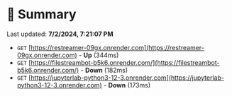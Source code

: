 # 📖 Summary
Last updated: **7/2/2024, 7:21:07 PM**

- `GET` [https://restreamer-09gx.onrender.com](https://restreamer-09gx.onrender.com) - **Up** (344ms)
- `GET` [https://filestreambot-b5k6.onrender.com/](https://filestreambot-b5k6.onrender.com/) - **Down** (182ms)
- `GET` [https://jupyterlab-python3-12-3.onrender.com](https://jupyterlab-python3-12-3.onrender.com) - **Down** (173ms)
